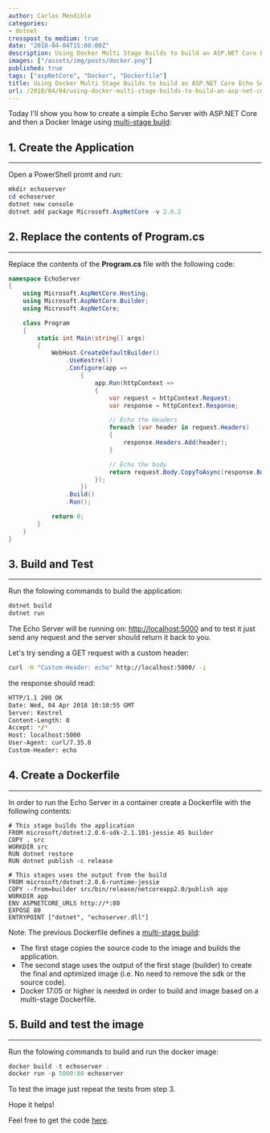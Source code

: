 ```yaml
---
author: Carlos Mendible
categories:
- dotnet
crosspost_to_medium: true
date: "2018-04-04T15:00:00Z"
description: Using Docker Multi Stage Builds to build an ASP.NET Core Echo Server
images: ["/assets/img/posts/docker.png"]
published: true
tags: ["aspNetCore", "Docker", "Dockerfile"]
title: Using Docker Multi Stage Builds to build an ASP.NET Core Echo Server
url: /2018/04/04/using-docker-multi-stage-builds-to-build-an-asp-net-core-echo-server/
---
```


Today I'll show you how to create a simple Echo Server with ASP.NET Core and then a Docker Image using [multi-stage build](https://docs.docker.com/develop/develop-images/multistage-build/):

## 1. Create the Application
---

Open a PowerShell promt and run:

``` powershell
mkdir echoserver
cd echoserver
dotnet new console
dotnet add package Microsoft.AspNetCore -v 2.0.2
```

## 2. Replace the contents of Program.cs
---

Replace the contents of the **Program.cs** file with the following code:

``` csharp
namespace EchoServer
{
    using Microsoft.AspNetCore.Hosting;
    using Microsoft.AspNetCore.Builder;
    using Microsoft.AspNetCore;

    class Program
    {
        static int Main(string[] args)
        {
            WebHost.CreateDefaultBuilder()
                .UseKestrel()
                .Configure(app =>
                    {
                        app.Run(httpContext =>
                        {
                            var request = httpContext.Request;
                            var response = httpContext.Response;

                            // Echo the Headers
                            foreach (var header in request.Headers)
                            {
                                response.Headers.Add(header);
                            }

                            // Echo the body
                            return request.Body.CopyToAsync(response.Body);
                        });
                    })
                .Build()
                .Run();

            return 0;
        }
    }
}
```

## 3. Build and Test
---

Run the folowing commands to build the application:

``` powershell
dotnet build
dotnet run
```

The Echo Server will be running on: [http://localhost:5000](http://localhost:5000) and to test it just send any request and the server should return it back to you.

Let's try sending a GET request with a custom header:

``` bash
curl -H "Custom-Header: echo" http://localhost:5000/ -i
```

the response should read:

``` bash
HTTP/1.1 200 OK
Date: Wed, 04 Apr 2018 10:10:55 GMT
Server: Kestrel
Content-Length: 0
Accept: */*
Host: localhost:5000
User-Agent: curl/7.35.0
Custom-Header: echo
```

## 4. Create a Dockerfile
---

In order to run the Echo Server in a container create a Dockerfile with the following contents:

``` docker
# This stage builds the application
FROM microsoft/dotnet:2.0.6-sdk-2.1.101-jessie AS builder
COPY . src
WORKDIR src
RUN dotnet restore
RUN dotnet publish -c release

# This stages uses the output from the build
FROM microsoft/dotnet:2.0.6-runtime-jessie
COPY --from=builder src/bin/release/netcoreapp2.0/publish app
WORKDIR app
ENV ASPNETCORE_URLS http://*:80
EXPOSE 80
ENTRYPOINT ["dotnet", "echoserver.dll"]
```

Note: The previous Dockerfile defines a [multi-stage build](https://docs.docker.com/develop/develop-images/multistage-build/):

* The first stage copies the source code to the image and builds the application.
* The second stage uses the output of the first stage (builder) to create the final and optimized image (i.e. No need to remove the sdk or the source code).
* Docker 17.05 or higher is needed in order to build and image based on a multi-stage Dockerfile.

## 5. Build and test the image
---

Run the folowing commands to build and run the docker image:

``` powershell
docker build -t echoserver .
docker run -p 5000:80 echoserver
```

To test the image just repeat the tests from step 3.

Hope it helps!

Feel free to get the code [here](https://github.com/cmendible/dotnetcore.samples/tree/main/echoserver).